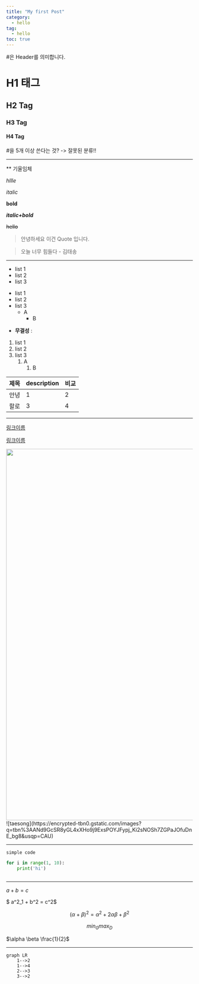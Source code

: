 ```yaml
---
title: "My first Post"
category:
  - hello
tag:
  - hello
toc: true
---
```


\#은 Header를 의미합니다.

# H1 태그

## H2 Tag

### H3 Tag

#### H4 Tag

\#을 5개 이상 쓴다는 것? -> 잘못된 분류!!

---

\*\* 기울임체

_hllle_

_italic_

**bold**

**_italic+bold_**

~~hello~~

> 안녕하세요 이건 Quote 입니다.

> 오늘 너무 힘들다 - 김태송

---

- list 1
- list 2
- list 3

* list 1
* list 2
* list 3
  - A
    - B

- **무결성** :

1. list 1
2. list 2
3. list 3
   1. A
      1. B

| 제목 | description | 비교 |
| ---- | ----------- | ---- |
| 안녕 | 1           | 2    |
| 할로 | 3           | 4    |

---

[링크이름](naver.com)

<a href="naver.com">링크이름</a>

<img src="" width = 1000>
![taesong](https://encrypted-tbn0.gstatic.com/images?q=tbn%3AANd9GcSR8yGL4xXHo9j9ExsPOYJFypj_Ki2sNOSh7ZGPaJOfuDnE_bg8&usqp=CAU)

---

`simple code`

```python
for i in range(1, 10):
    print('hi')
```

```sh

```

---

$a+b=c$

$ a^2_1 + b^2 = c^2$

$$(\alpha + \beta)^2 = \alpha^2 + 2 \alpha \beta + \beta^2$$

$$min_Gmax_D$$

$\alpha \beta \frac{1}{2}$

---

```mermaid
graph LR
    1-->2
    1-->4
    2-->3
    3-->2
```
